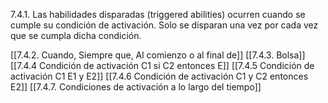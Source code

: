 7.4.1. Las habilidades disparadas (triggered abilities) ocurren cuando se cumple su condición de activación. Solo se disparan una vez por cada vez que se cumpla dicha condición.

[[7.4.2. Cuando, Siempre que, Al comienzo o al final de]]
[[7.4.3. Bolsa]]
[[7.4.4 Condición de activación C1 si C2 entonces E]]
[[7.4.5 Condición de activación C1 E1 y E2]]
[[7.4.6 Condición de activación C1 y C2 entonces E2]]
[[7.4.7. Condiciones de activación a lo largo del tiempo]]






